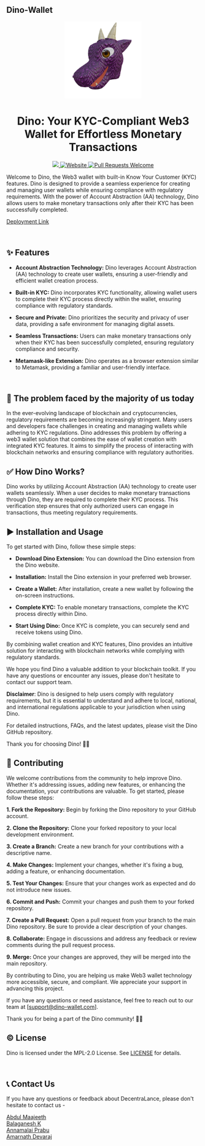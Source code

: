 ## Dino-Wallet
<p align="center">
  <a href="https://dinowallet.netlify.app/">
    <img width="200px" alt = "Dino-Wallet Logo" src = "./dragon (2).png" >
  </a>
</p>
<h1 align="center" >Dino: Your KYC-Compliant Web3 Wallet for Effortless Monetary Transactions </h1>
<p align="center">
  <a href=" https://github.com/NodeNinjas/Dino-Wallet">
  <img src="https://img.shields.io/badge/license-MPL 2.0-blue.svg">
  </a>
  <a href="https://dinowallet.vercel.app/">
    <img alt="Website" src="https://img.shields.io/badge/-website-blue">
  </a>
  <a href="http://makeapullrequest.com">
    <img alt="Pull Requests Welcome" src="https://img.shields.io/badge/PRs-welcome-brightgreen.svg?style=flat">
  </a>
 
</p>

Welcome to Dino, the Web3 wallet with built-in Know Your Customer (KYC) features. Dino is designed to provide a seamless experience for creating and managing user wallets while ensuring compliance with regulatory requirements. With the power of Account Abstraction (AA) technology, Dino allows users to make monetary transactions only after their KYC has been successfully completed.
<br>
 
<a href="https://sentinel-ai.webxspark.com" target="_blank" rel="noopener noreferrer">Deployment Link </a>
 
<br>
 
## ✨ Features
 
- <b>Account Abstraction Technology:</b> Dino leverages Account Abstraction (AA) technology to create user wallets, ensuring a user-friendly and efficient wallet creation process.

- <b>Built-in KYC:</b> Dino incorporates KYC functionality, allowing wallet users to complete their KYC process directly within the wallet, ensuring compliance with regulatory standards.

- <b>Secure and Private:</b> Dino prioritizes the security and privacy of user data, providing a safe environment for managing digital assets.

- <b>Seamless Transactions:</b> Users can make monetary transactions only when their KYC has been successfully completed, ensuring regulatory compliance and security.

- <b>Metamask-like Extension:</b> Dino operates as a browser extension similar to Metamask, providing a familiar and user-friendly interface.
 
<br>
 
## 🤔 The problem faced by the majority of us today
 
In the ever-evolving landscape of blockchain and cryptocurrencies, regulatory requirements are becoming increasingly stringent. Many users and developers face challenges in creating and managing wallets while adhering to KYC regulations. Dino addresses this problem by offering a web3 wallet solution that combines the ease of wallet creation with integrated KYC features. It aims to simplify the process of interacting with blockchain networks and ensuring compliance with regulatory authorities.
<br>
 
## ✅ How Dino Works?
 
Dino works by utilizing Account Abstraction (AA) technology to create user wallets seamlessly. When a user decides to make monetary transactions through Dino, they are required to complete their KYC process. This verification step ensures that only authorized users can engage in transactions, thus meeting regulatory requirements.

 
## ▶️ Installation and Usage
To get started with Dino, follow these simple steps:

- <b>Download Dino Extension:</b> You can download the Dino extension from the Dino website.

- <b>Installation:</b> Install the Dino extension in your preferred web browser.

- <b>Create a Wallet:</b> After installation, create a new wallet by following the on-screen instructions.

- <b>Complete KYC:</b> To enable monetary transactions, complete the KYC process directly within Dino.

- <b>Start Using Dino:</b> Once KYC is complete, you can securely send and receive tokens using Dino.

By combining wallet creation and KYC features, Dino provides an intuitive solution for interacting with blockchain networks while complying with regulatory standards.

We hope you find Dino a valuable addition to your blockchain toolkit. If you have any questions or encounter any issues, please don't hesitate to contact our support team.

<b>Disclaimer</b>: Dino is designed to help users comply with regulatory requirements, but it is essential to understand and adhere to local, national, and international regulations applicable to your jurisdiction when using Dino.

For detailed instructions, FAQs, and the latest updates, please visit the Dino GitHub repository.

Thank you for choosing Dino! 🦕🌐
<br>

## 🌱 Contributing
 
We welcome contributions from the community to help improve Dino. Whether it's addressing issues, adding new features, or enhancing the documentation, your contributions are valuable. To get started, please follow these steps:

<b>1. Fork the Repository:</b> Begin by forking the Dino repository to your GitHub account.

<b>2. Clone the Repository:</b> Clone your forked repository to your local development environment.

<b>3. Create a Branch:</b> Create a new branch for your contributions with a descriptive name.

<b>4. Make Changes:</b> Implement your changes, whether it's fixing a bug, adding a feature, or enhancing documentation.

<b>5. Test Your Changes:</b> Ensure that your changes work as expected and do not introduce new issues.

<b>6. Commit and Push:</b> Commit your changes and push them to your forked repository.

<b>7. Create a Pull Request:</b> Open a pull request from your branch to the main Dino repository. Be sure to provide a clear description of your changes.

<b>8. Collaborate:</b> Engage in discussions and address any feedback or review comments during the pull request process.

<b>9. Merge:</b> Once your changes are approved, they will be merged into the main repository.

By contributing to Dino, you are helping us make Web3 wallet technology more accessible, secure, and compliant. We appreciate your support in advancing this project.

If you have any questions or need assistance, feel free to reach out to our team at [support@dino-wallet.com].

Thank you for being a part of the Dino community! 🦕🚀
<br>
 
## ©️ License
Dino is licensed under the MPL-2.0 License. See <a href="LICENSE.txt">LICENSE</a> for details.
 
<br>
 
## 📞 Contact Us
If you have any questions or feedback about DecentraLance, please don't hesitate to contact us - 
<br>
 
<a href="https://github.com/Abdul-Maajith">  Abdul Maajeeth </a> <br>
<a href="https://github.com/Balaganesh003"> Balaganesh K </a> <br>
<a href="https://linktr.ee/annamalaiprabu"> Annamalai Prabu </a> <br>
<a href="https://github.com/amarnath123456789"> Amarnath Devaraj </a> <br>
 
